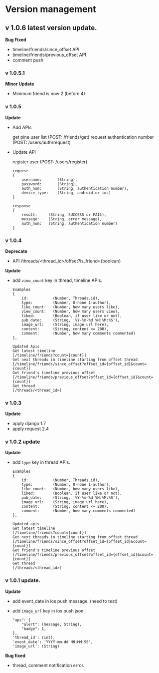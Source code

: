 Version management
==================

v 1.0.6 latest version update.
---------------------------------
**Bug Fixed**

  * timeline/friends/since_offset API 
  * timeline/friends/previous_offset API 
  * comment push



### v 1.0.5.1
**Minor Update**
  
  * Minimum friend is now 2 (before 4) 

### v 1.0.5
**Update**
  
  * Add APIs
    
    get pine user list (POST: /friends/get)
    request authentication number (POST: /users/auth/request)
    
    
  * Update API
  
    register user (POST: /users/register)
    
        request
        {
            username:       (String),
            password:       (String),
            auth_num:       (String, authentication number),
            device_type:    (String, android or ios)
        }

        response
        {
            result:     (String, SUCCESS or FAIL),
            message:    (String, error message),
            auth_num:   (String, authentication number)
        }

### v 1.0.4
**Deprecate**
  * API /threads/<thread_id>/offset?is_friend={boolean}

**Update**
  * add `view_count` key in thread, timeline APIs.

        Examples
        {
            id:           (Number, Threads.id),
            type:         (Number, 0-none 1-author),
            like_count:   (Number, how many users like),
            view_count:   (Number, how many users view),
            liked:        (Boolean, if user like or not),
            pub_date:     (String, '%Y-%m-%d %H:%M:%S'),
            image_url:    (String, image url here),
            content:      (String, content <= 200),
            comment:      (Number, how many comments commented)
        },

        Updated Apis
        Get latest timeline                                      [/timeline/friends?count={count}]
        Get next threads in timeline starting from offset thread [/timeline/friends/since_offset?offset_id={offset_id}&count={count}]
        Get friend's timeline previous offset                    [/timeline/friends/previous_offset?offset_id={offset_id}&count={count}]      
        Get thread                                               [/threads/<thread_id>]


### v 1.0.3
**Update**
  * apply django 1.7
  * apply request 2.4


### v 1.0.2 update 
**Update**
  * add `type` key in thread APIs.
        
        Examples
        {
            id:           (Number, Threads.id),
            type:         (Number, 0-none 1-author),
            like_count:   (Number, how many users like),
            liked:        (Boolean, if user like or not),
            pub_date:     (String, '%Y-%m-%d %H:%M:%S'),
            image_url:    (String, image url here),
            content:      (String, content <= 200),
            comment:      (Number, how many comments commented)
        },

        Updated apis
        Get latest timeline                                      [/timeline/friends?count={count}]
        Get next threads in timeline starting from offset thread [/timeline/friends/since_offset?offset_id={offset_id}&count={count}]
        Get friend's timeline previous offset                    [/timeline/friends/previous_offset?offset_id={offset_id}&count={count}]      
        Get thread                                               [/threads/<thread_id>]


### v 1.0.1 update.
**Update**
  * add event_date in ios push message. (need to test)
  * add `image_url` key in ios push json.
  
        "aps": {
            "alert": (message, String),
            "badge": 1,
        },
        'thread_id': (int),
        'event_date': 'YYYY-mm-dd HH:MM:SS',
        'image_url': (String)

**Bug fixed**
  * thread, comment notification error.
